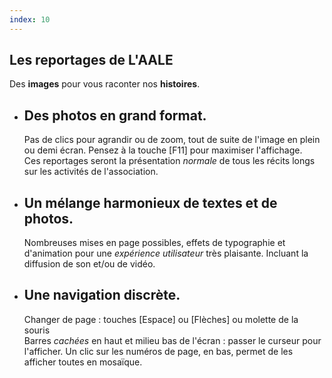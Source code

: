 ```yaml
---
index: 10
---
```

        
<section> <!--Introduction aux reportages -->
<span class="background light" style="background-image:url('assets/images/intro.jpg')"></span>
<!--.wrap = container (width: 90%) -->
    <div class="wrap size-50 aligncenter">
        <div class="bg-trans-dark">
        <h2><strong>Les reportages de L'AALE</strong></h2>
        <p class="text-intro">Des <b>images</b> pour vous raconter nos <b>histoires</b>.</p>
        </div>
        <div class="bg-white shadow">
            <ul class="flexblock reasons">
                <li>
                  <h2>Des photos en grand format.</h2>
                  <p>Pas de clics pour agrandir ou de zoom, tout de suite de l'image en plein ou demi écran. Pensez à la touche [F11] pour maximiser l'affichage.<br>Ces reportages seront la présentation <i>normale</i> de tous les récits longs sur les activités de l'association.</p>
                </li>
                <li>
                  <h2>Un mélange harmonieux de textes et de photos.</h2>
                  <p>Nombreuses mises en page possibles, effets de typographie et d'animation pour une <i>expérience utilisateur</i> très plaisante. Incluant la diffusion de son et/ou de vidéo.</p>
                </li>
                <li>
                <h2>Une navigation discrète.</h2>
                  <p>Changer de page : touches [Espace] ou [Flèches] ou molette de la souris<br>
                  Barres <i>cachées</i> en haut et milieu bas de l'écran : passer le curseur pour l'afficher. Un clic sur les numéros de page, en bas, permet de les afficher toutes en mosaïque.</p>
                </li>
              </ul>
        </div>
        <!-- .end .bg-white shadow -->
    </div>
    <!-- .end .wrap -->
</section>
